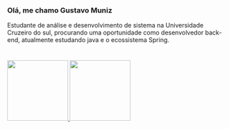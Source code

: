 ### Olá, me chamo Gustavo Muniz 

Estudante de análise e desenvolvimento de sistema na Universidade Cruzeiro do sul, procurando uma oportunidade como desenvolvedor back-end, atualmente estudando java e o ecossistema Spring.

#
<div>
<a href="https://github.com/seu-usuário-aqui">
<img widht="140cm" height="140cm" src="https://github-readme-stats.vercel.app/api/top-langs/?username=GuMuniz&layout=compact&langs_count=7&theme=dracula"/>
<img widht="140cm" height="140cm" src="https://github-readme-stats.vercel.app/api?username=GuMuniz&show_icons=true&theme=dracula&include_all_commits=true&count_private=true"/>
</div>

